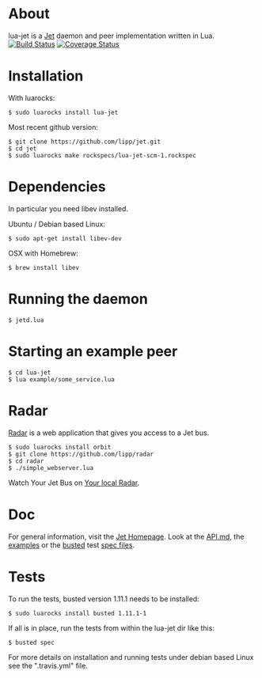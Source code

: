 # About

lua-jet is a [Jet](http://jetbus.io) daemon and peer implementation written in Lua.
[![Build Status](https://travis-ci.org/lipp/lua-jet.png?branch=master)](https://travis-ci.org/lipp/lua-jet/builds)
[![Coverage Status](https://img.shields.io/coveralls/lipp/lua-jet.svg)](https://coveralls.io/r/lipp/lua-jet?branch=add-coveralls)

# Installation


With luarocks:

    $ sudo luarocks install lua-jet

Most recent github version:

    $ git clone https://github.com/lipp/jet.git
    $ cd jet
    $ sudo luarocks make rockspecs/lua-jet-scm-1.rockspec

# Dependencies

In particular you need libev installed.

Ubuntu / Debian based Linux:

    $ sudo apt-get install libev-dev

OSX with Homebrew:

    $ brew install libev


# Running the daemon

    $ jetd.lua

# Starting an example peer

    $ cd lua-jet
    $ lua example/some_service.lua

# Radar

[Radar](http://github.com/lipp/radar) is a web application that gives you access to a Jet bus.

    $ sudo luarocks install orbit
    $ git clone https://github.com/lipp/radar
    $ cd radar
    $ ./simple_webserver.lua

Watch Your Jet Bus on [Your local Radar](http://localhost:8080).

# Doc

For general information, visit the [Jet Homepage](http://jetbus.io). Look at the [API.md](https://github.com/lipp/lua-jet/blob/master/API.md), the [examples](https://github.com/lipp/lua-jet/tree/master/examples) or the [busted](https://github.com/olivine-labs/busted) test [spec files](https://github.com/lipp/lua-jet/tree/master/spec).

# Tests

To run the tests, busted version 1.11.1  needs to be installed:

    $ sudo luarocks install busted 1.11.1-1

If all is in place, run the tests from within the lua-jet dir like this:

    $ busted spec

For more details on installation and running tests under debian based Linux
see the ".travis.yml" file.
